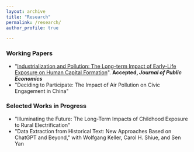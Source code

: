 ```yaml
---
layout: archive
title: "Research"
permalink: /research/
author_profile: true

---
```



### Working Papers

* "[Industrialization and Pollution: The Long-term Impact of Early-Life Exposure on Human Capital Formation](../files/IndustrialPollution_Manuscript.pdf)". **Accepted, *Journal of Public Economics*** 
* "Deciding to Participate: The Impact of Air Pollution on Civic Engagement in China"

### Selected Works in Progress
* "Illuminating the Future: The Long-Term Impacts of Childhood Exposure to Rural Electrification"
* "Data Extraction from Historical Text: New Approaches Based on ChatGPT and Beyond," with Wolfgang Keller, Carol H. Shiue, and Sen Yan




